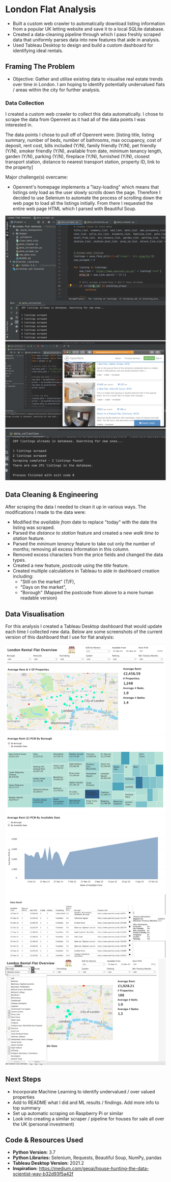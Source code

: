 # London Flat Analysis

- Built a custom web crawler to automatically download listing information from a popular UK letting website and save it to a local SQLite database.
- Created a data-cleaning pipeline through which I pass freshly scraped data that uniformly parses data into new features that aide in analysis.
- Used Tableau Desktop to design and build a custom dashboard for identifying ideal rentals.


## Framing The Problem

- Objective: Gather and utilise existing data to visualise real estate trends over time in London. I am hoping to identify potentially undervalued flats / areas within the city for further analysis.


### Data Collection

I created a custom web crawler to collect this data automatically. I chose to scrape the data from Openrent as it had all of the data points I was interested in. 

The data points I chose to pull off of Openrent were:
[listing title, listing summary, number of beds, number of bathrooms, max occupancy, cost of deposit, rent cost, bills included (Y/N), family friendly (Y/N), pet friendly (Y/N), smoker friendly (Y/N), available from date, minimum tenancy length, garden (Y/N), parking (Y/N), fireplace (Y/N), furnished (Y/N), closest transport station, distance to nearest transport station, property ID, link to the property]

Major challenge(s) overcame:
- Openrent's homepage implements a "lazy-loading" which means that listings only load as the user slowly scrolls down the page. Therefore I decided to use Selenium to automate the process of scrolling down the web page to load all the listings initially. From there I requested the entire web page HTML which I parsed with Beautiful Soup.


![](images/scrape-1.png)
![](images/scrape-2.png)
![](images/scrape-3.png)


## Data Cleaning & Engineering

After scraping the data I needed to clean it up in various ways. The modifications I made to the data were:

- Modified the *available from* date to replace "today" with the date the listing was scraped.
- Parsed the *distance to station* feature and created a new *walk time to station* feature.
- Parsed the *minimum tenancy* feature to take out only the number of months; removing all excess information in this column.
- Removed excess characters from the price fields and changed the data types.
- Created a new feature, *postcode* using the *title* feature.
- Created multiple calculations in Tableau to aide in dashboard creation including: 
	* "Still on the market" (T/F), 
	* "Days on the market", 
	* "Borough" (Mapped the postcode from above to a more human readable version)


## Data Visualisation

For this analysis I created a Tableau Desktop dashboard that would update each time I collected new data. Below are some screenshots of the current version of this dashboard that I use for flat analysis:

![](images/dashboard-1.png)
![](images/dashboard-2.png)
![](images/dashboard-3.png)
![](images/dashboard-4.png)
![](images/dashboard-5.png)


## Next Steps

- Incorporate Machine Learning to identify undervalued / over valued properties
- Add to README what I did and ML results / findings. Add more info to top summary
- Set up automatic scraping on Raspberry Pi or similar
- Look into creating a similar scraper / pipeline for houses for sale all over the UK (personal investment)


## Code & Resources Used

- **Python Version:** 3.7
- **Python Libraries:** Selenium, Requests, Beautiful Soup, NumPy, pandas
- **Tableau Desktop Version:** 2021.2
- **Inspiration:** https://medium.com/geoai/house-hunting-the-data-scientist-way-b32d93f5a42f
